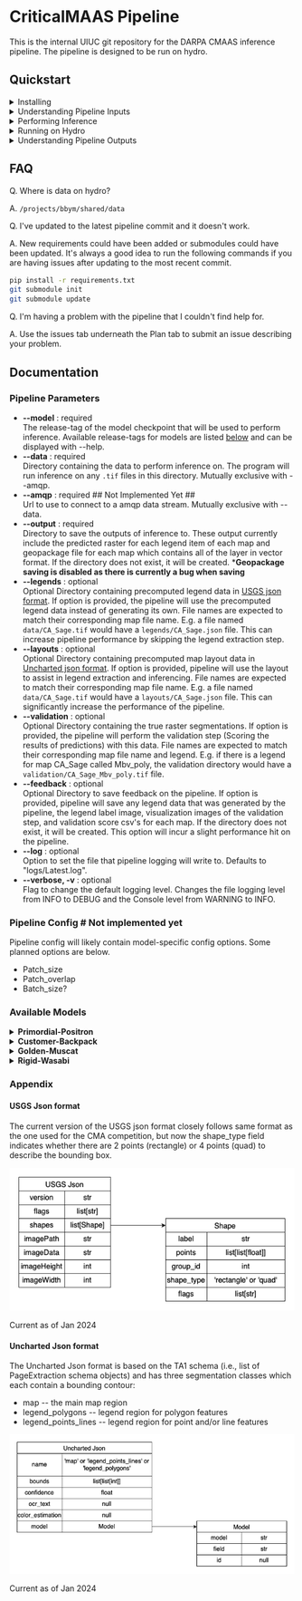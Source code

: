 # CriticalMAAS Pipeline
This is the internal UIUC git repository for the DARPA CMAAS inference pipeline. The pipeline is designed to be run on hydro.

## Quickstart

<details>
<summary> Installing </summary>

  To get started with this pipeline you will need to clone the repository and and install [requirements.txt](https://git.ncsa.illinois.edu/criticalmaas/pipeline/-/blob/abode_pipeline/requirements.txt). We recommend using python venv here to keep the working environment clean.

  ```bash
  # If you are on hydro you will need to load the python and cuda module.
  # module load python/3.9.13 cuda/11.7.0 

  git clone git@git.ncsa.illinois.edu:criticalmaas/pipeline.git
  cd pipeline
  python3 -m venv venv
  source ./venv/bin/activate
  pip install -r requirements.txt
  ```

  This repository also makes use of submodules which will need to be initialized.

  ```bash
  git submodule init
  git submodule update
  ```

</details>

<details>
<summary> Understanding Pipeline Inputs </summary>

  To perform inference with our pipeline, only one data input is required and that is the map that you want to perform inference on. There are other data inputs we can use to speed up and perform optional steps with. Each of these optional inputs needs to be structured so that the name is consistent with the input map. E.g. if you have `CA_Sage.tif` the legend will need be named `CA_Sage.json`

  This is visualization of what that structure looks like.
  ```bash
  data
  ├── Map_1.tif
  ├── Map_2.tif
  ├── ...
  └── Map_N.tif

  legends # Optional
  ├── Map_1.json
  ├── Map_2.json
  ├── ...
  └── Map_N.json

  layouts # Optional
  ├── Map_1.json
  ├── Map_2.json
  ├── ...
  └── Map_N.json

  validation # Optional
  ├── Map_1_lgd_1_poly.tif
  ├── Map_1_lgd_2_poly.tif
  ├── ...
  ├── Map_1_lgd_N_poly.tif
  ├── ...
  ├── Map_N_lgd_1_poly.tif
  ├── Map_N_lgd_2_poly.tif
  ├── ...
  └── MapN_lgdN_poly.tif
  ```
  It is also important to note that if you specify `--legends` and there is no corresponding legend for a map file, that is completely fine. Pipeline will just fallback to generating a legend for that specfic map. The same is true for `--layouts` and `--validation`.

</details>

<details>
<summary> Performing Inference </summary>

  To perform inference with one of our models, we will need to run pipeline.py. Pipeline.py has 3 core required arguments to run:

  * --model  : The model to use for inference.
  * --data   : Directory containing data to perform inference on.
  * --output : Directory to save the output data of the pipeline to.

  The list of available models can be found [below](#available-models) with the release-tag being what you want to use for the argument.

  Note* You must have a GPU available to run pipeline.py

  ```bash
  # Example call to pipeline.py
  python pipeline.py --model "primordial-positron" --data mydata/images/ --output mydata/output/
  ```
  Running this will have "primordial-positron" run inference on every `.tif` file in the directory specifed by `--data`. The output rasters of this inference will then be saved as `.tif`s to the directory specifed by `--output` along with a geopackage file for each map. The geopackage file contains vector data for each legend item in the map. Output is saved as the pipeline runs so even if the pipeline were to crash in the middle of running, all maps that ran before the crash will have been saved.

  By default the pipeline will save logging information to `logs/Latest.log` this can be useful if you have any problems or want to see a detailed view of what the pipeline is doing. You can also change the log file location with `--log`.

  For the further documentation on all the pipeline options see [below](#pipeline-parameters).

</details>

<details>
<summary> Running on Hydro </summary>

  For running the pipeline on hydro there are two options. You can manually run the pipeline with an interactive srun session or we can submit an automatic job using sbatch. You can learn how to manually run with srun in the [hydro docs](https://docs.ncsa.illinois.edu/systems/hydro/en/latest/user-guide/running-jobs.html#srun).
  You will need to make sure to srun with `--partition=a100` flag as these are the only nodes with GPUs on hydro.

  For running with sbatch we have two scripts `submit.sh` and `start_pipeline.sh`. When we run `submit.sh` that script will automatically start `start_pipeline.sh` on an a100 node. 

  First, we will want to set the parameters for pipeline.py in `start_pipeline.sh`. Then, once we are ready to run, all we have to do is call
  ```bash
  sbatch submit.sh
  ```
  and that will start the job. We can view our pipelines progess by looking at `logs/job_%yourjobid%.log`. The slurm logs can also be found at `logs/slurm/%yourjobid%.e` if you have any errors.

  *Hint `tail -f logs/job_%yourjobid%.log` can be very useful for viewing these logs.
  You can also use `nvitop` when on the node that is running the job to view GPU statistics in real-time.

  **Please note that our job script assumes that you are using venv to setup your environment. If you are using another python environment manager, E.g. Conda or virtualenvwrapper, you will need to adapt the start_pipeline.sh script to your setup.*

</details>

<details>
<summary> Understanding Pipeline Outputs </summary>

  Pipeline can produce quite a few output files so it can be important to understand what each is. The key arguments here ar `--output` and `--feedback` as they control what files the pipeline will output and where. `--output` controls where the results of inference will get saved; A Raster tif for each legend and a geopackage for each map containing the vectorized legend data for every legend. `--feedback` controls whether the pipeline will output files that are intended for debugging. When feedback is enabled, the pipeline will save any legend data that was generated by the pipeline, save the image of the legend label, create a visualization image for each legend analyzed in the validation step, and save the validation score csv for each individual map. This results in the following output structure.

  ```bash
  output
  ├── full_dataset_scores.csv # If validation was enabled and feedback was not
  ├── Map1_lgd1.tif
  ├── ...
  ├── Map1_lgdN.tif
  ├── Map1.gpkg
  ├── ...
  ├── MapN_lgd1.tif
  ├── ...
  ├── MapN_lgdN.tif
  └── MapN.gpkg

  feedback
  ├── full_dataset_scores.csv # If validation was enabled
  ├── Map1
  │   ├── Map1.json # If a map legend was generated by pipeline
  │   ├── Map1_Scores.csv   # If validation was enabled
  │   ├── lgd_map1_lgd1.tif # Legend label image
  │   ├── ...               # ''
  │   ├── lgd_map1_lgdN.tif # ''
  │   ├── val_map1_lgd1.tif # Legend validation image
  │   ├── ...               # ''
  │   └── val_map1_lgdN.tif # ''
  ├── ...
  └── MapN
      ├── MapN.json # If a map legend was generated by pipeline
      ├── MapN_Scores.csv   # If validation was enabled
      ├── lgd_mapN_lgd1.tif # Legend label image
      ├── ...               # ''
      ├── lgd_mapN_lgdN.tif # ''
      ├── val_mapN_lgd1.tif # Legend validation image
      ├── ...               # ''
      └── val_mapN_lgdN.tif # ''
  ```

  Note that if feedback is not turned on and validation is, pipeline will still save all the scores in the output directory to `#%data%_results.csv`

</details>

## FAQ
Q. Where is data on hydro?

A. `/projects/bbym/shared/data`

Q. I've updated to the latest pipeline commit and it doesn't work.

A. New requirements could have been added or submodules could have been updated. It's always a good idea to run the following commands if you are having issues after updating to the most recent commit.

```bash
pip install -r requirements.txt
git submodule init
git submodule update
```

Q. I'm having a problem with the pipeline that I couldn't find help for.

A. Use the issues tab underneath the Plan tab to submit an issue describing your problem.

## Documentation

### Pipeline Parameters

* **--model** : required<br>
    The release-tag of the model checkpoint that will be used to perform inference. Available release-tags for models are listed [below](#available-models) and can be displayed with --help.
* **--data** : required<br>
    Directory containing the data to perform inference on. The program will run inference on any `.tif` files in this directory. Mutually exclusive with --amqp.
* **--amqp** : required ## Not Implemented Yet ##<br>
    Url to use to connect to a amqp data stream. Mutually exclusive with --data. 
* **--output** : required<br>
    Directory to save the outputs of inference to. These output currently include the predicted raster for each legend item of each map and geopackage file for each map which contains all of the layer in vector format. If the directory does not exist, it will be created. ***Geopackage saving is disabled as there is currently a bug when saving**
* **--legends** : optional<br>
    Optional Directory containing precomputed legend data in [USGS json format](#usgs-json-format). If option is provided, the pipeline will use the precomputed legend data instead of generating its own. File names are expected to match their corresponding map file name. E.g. a file named `data/CA_Sage.tif` would have a `legends/CA_Sage.json` file. This can increase pipeline performance by skipping the legend extraction step.
* **--layouts** : optional<br>
    Optional Directory containing precomputed map layout data in [Uncharted json format](#uncharted-json-format). If option is provided, pipeline will use the layout to assist in legend extraction and inferencing. File names are expected to match their corresponding map file name. E.g. a file named `data/CA_Sage.tif` would have a `layouts/CA_Sage.json` file. This can significantly increase the performance of the pipeline.
* **--validation** : optional<br>
    Optional Directory containing the true raster segmentations. If option is provided, the pipeline will perform the validation step (Scoring the results of predictions) with this data. File names are expected to match their corresponding map file name and legend. E.g. if there is a legend for map CA_Sage called Mbv_poly, the validation directory would have a `validation/CA_Sage_Mbv_poly.tif` file.
* **--feedback** : optional<br>
    Optional Directory to save feedback on the pipeline. If option is provided, pipeline will save any legend data that was generated by the pipeline, the legend label image, visualization images of the validation step, and validation score csv's for each map. If the directory does not exist, it will be created. This option will incur a slight performance hit on the pipeline.
* **--log** : optional<br>
    Option to set the file that pipeline logging will write to. Defaults to "logs/Latest.log".
* **--verbose, -v** : optional<br>
    Flag to change the default logging level. Changes the file logging level from INFO to DEBUG and the Console level from WARNING to INFO.

[//]: # (* **--config** : optional ## Not implemented yet ##<br>
    The config file to use for the pipeline. Not implemented yet)

[//]: # (* **--gpu** : optional <br> The number of the gpu to use, mostly for use with amqp NOTE this is NOT the number of gpus that will be used but rather which one to use)

### Pipeline Config # Not implemented yet 
Pipeline config will likely contain model-specific config options. Some planned options are below.
* Patch_size
* Patch_overlap
* Batch_size?

### Available Models
<details>
<summary> <b>Primordial-Positron</b> </summary>

Git Repository : https://git.ncsa.illinois.edu/nj7/darpa_proj<br>
Lead Developer : [![Git profile image](https://wsrv.nl/?url=https://git.ncsa.illinois.edu/uploads/-/system/user/avatar/496/avatar.png?width=96&w=28&h=28&mask=circle) Nattapon Jaroenchai (Nathan)](https://git.ncsa.illinois.edu/nj7)<br>
Description : Attention U-net model<br>

Release Tags :<br>
* primordial_positron

</details>

<details>
<summary> <b>Customer-Backpack</b> </summary>

Git Repository : https://git.ncsa.illinois.edu/nj7/darpa_proj<br>
Lead Developer : [![Git profile image](https://wsrv.nl/?url=https://git.ncsa.illinois.edu/uploads/-/system/user/avatar/496/avatar.png?width=96&w=28&h=28&mask=circle) Nattapon Jaroenchai](https://git.ncsa.illinois.edu/nj7)<br>
Description : Attention U-net model<br>

Release Tags :<br>
* customer_backpack
  
</details>

<details>
<summary> <b>Golden-Muscat</b> </summary>

Git Repository : https://github.com/xiyuez2/Darpa_Unet_Release <br>
Lead Developer : [![Git profile image](https://wsrv.nl/?url=https://avatars.githubusercontent.com/u/125916796?v=4&w=28&h=28&mask=circle) xiyuez2](https://github.com/xiyuez2)<br>
Description : U-net model<br>

Release Tags :<br>
* golden_muscat

</details>

<details>
<summary> <b>Rigid-Wasabi</b> </summary>

Git Repository : https://github.com/xiyuez2/Darpa_Unet_Release <br>
Lead Developer : [![Git profile image](https://wsrv.nl/?url=https://avatars.githubusercontent.com/u/125916796?v=4&w=28&h=28&mask=circle) xiyuez2](https://github.com/xiyuez2)<br>
Description : U-net model<br>

Release Tags :<br>
* rigid_wasabi

</details>

### Appendix

#### USGS Json format 
The current version of the USGS json format closely follows same format as the one used for the CMA competition, but now the shape_type field indicates whether there are 2 points (rectangle) or 4 points (quad) to describe the bounding box.

![USGS json format diagram](img/USGSJson.png)

Current as of Jan 2024

#### Uncharted Json format
The Uncharted Json format is based on the TA1 schema (i.e., list of PageExtraction schema objects) and has three segmentation classes which each contain a bounding contour:
  * map -- the main map region
  * legend_polygons -- legend region for polygon features
  * legend_points_lines -- legend region for point and/or line features

![Uncharted json format diagram](img/UnchartedJson.png)

Current as of Jan 2024